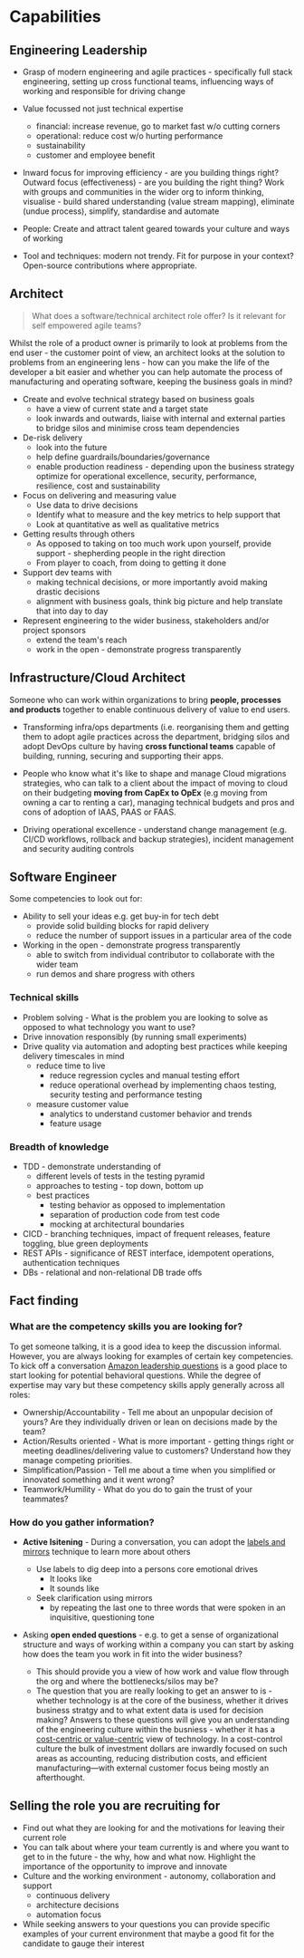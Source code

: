 # Capabilities

## Engineering Leadership

* Grasp of modern engineering and agile practices - specifically full stack engineering, setting up cross functional teams, influencing ways of working and responsible for driving change
* Value focussed not just technical expertise
  * financial: increase revenue, go to market fast w/o cutting corners 
  * operational: reduce cost w/o hurting performance
  * sustainability
  * customer and employee benefit
* Inward focus for improving efficiency - are you building things right? Outward focus (effectiveness) - are you building the right thing? Work with groups and communities in the wider org to inform thinking, visualise - build shared understanding (value stream mapping), eliminate (undue process), simplify, standardise and automate 
* People: Create and attract talent geared towards your culture and ways of working

* Tool and techniques: modern not trendy. Fit for purpose in your context? Open-source contributions where appropriate.

## Architect

> What does a software/technical architect role offer? Is it relevant for self empowered agile teams? 

Whilst the role of a product owner is primarily to look at problems from the end user - the customer point of view, an architect looks at the solution to problems from an engineering lens - how can you make the life of the developer a bit easier and whether you can help automate the process of manufacturing and operating software, keeping the business goals in mind?

* Create and evolve technical strategy based on business goals
  * have a view of current state and a target state
  * look inwards and outwards, liaise with internal and external parties to bridge silos and minimise cross team dependencies
* De-risk delivery
  * look into the future
  * help define guardrails/boundaries/governance
  * enable production readiness - depending upon the business strategy optimize for operational excellence, security, performance, resilience, cost and sustainability
* Focus on delivering and measuring value
  * Use data to drive decisions
  * Identify what to measure and the key metrics to help support that
  * Look at quantitative as well as qualitative metrics
* Getting results through others
  * As opposed to taking on too much work upon yourself, provide support - shepherding people in the right direction
  * From player to coach, from doing to getting it done
* Support dev teams with
  * making technical decisions, or more importantly avoid making drastic decisions
  * alignment with business goals, think big picture and help translate that into day to day
* Represent engineering to the wider business, stakeholders and/or project sponsors
  * extend the team's reach
  * work in the open - demonstrate progress transparently

## Infrastructure/Cloud Architect  

Someone who can work within organizations to bring **people, processes and products** together to enable continuous delivery of value to end users.

* Transforming infra/ops departments (i.e. reorganising them and getting them to adopt agile practices across the department, bridging silos and adopt DevOps culture by having **cross functional teams** capable of building, running, securing and supporting their apps.

* People who know what it's like to shape and manage Cloud migrations strategies, who can talk to a client about the impact of moving to cloud on their budgeting **moving from CapEx to OpEx** (e.g moving from owning a car to renting a car), managing technical budgets and pros and cons of adoption of IAAS, PAAS or FAAS.

* Driving operational excellence - understand change management (e.g. CI/CD workflows, rollback and backup strategies), incident management and security auditing controls

## Software Engineer

Some competencies to look out for:

* Ability to sell your ideas e.g. get buy-in for tech debt
  * provide solid building blocks for rapid delivery
  * reduce the number of support issues in a particular area of the code
* Working in the open - demonstrate progress transparently
  * able to switch from individual contributor to collaborate with the wider team
  * run demos and share progress with others

### Technical skills

* Problem solving - What is the problem you are looking to solve as opposed to what technology you want to use?
* Drive innovation responsibly (by running small experiments)
* Drive quality via automation and adopting best practices while keeping delivery timescales in mind
  * reduce time to live
    * reduce regression cycles and manual testing effort
    * reduce operational overhead by implementing chaos testing, security testing and performance testing
  * measure customer value
    * analytics to understand customer behavior and trends
    * feature usage

### Breadth of knowledge  
  
* TDD - demonstrate understanding of
  * different levels of tests in the testing pyramid
  * approaches to testing - top down, bottom up
  * best practices
    * testing behavior as opposed to implementation
    * separation of production code from test code
    * mocking at architectural boundaries
* CICD - branching techniques, impact of frequent releases, feature toggling, blue green deployments
* REST APIs - significance of REST interface, idempotent operations, authentication techniques
* DBs - relational and non-relational DB trade offs

## Fact finding

### What are the competency skills you are looking for?

To get someone talking, it is a good idea to keep the discussion informal. However, you are always looking for examples of certain key competencies. To kick off a conversation [Amazon leadership questions](https://www.yoreoyster.com/blog/amazon-leadership-principles-questions/) is a good place to start looking for potential behavioral questions. While the degree of expertise may vary but these competency skills apply generally across all roles:

* Ownership/Accountability - Tell me about an unpopular decision of yours? Are they individually driven or lean on decisions made by the team?
* Action/Results oriented - What is more important - getting things right or meeting deadlines/delivering value to customers? Understand how they manage competing priorities.
* Simplification/Passion - Tell me about a time when you simplified or innovated something and it went wrong?
* Teamwork/Humility - What do you do to gain the trust of your teammates?

### How do you gather information?

* **Active lsitening** - During a conversation, you can adopt the [labels and mirrors](https://blog.blackswanltd.com/the-edge/7-negotiation-techniques-for-introverts) technique to learn more about others
  * Use labels to dig deep into a persons core emotional drives
    * It looks like
    * It sounds like
  * Seek clarification using mirrors
    * by repeating the last one to three words that were spoken in an inquisitive, questioning tone

* Asking **open ended questions** - e.g. to get a sense of organizational structure and ways of working within a company you can start by asking how does the team you work in fit into the wider business?
  * This should provide you a view of how work and value flow through the org and where the bottlenecks/silos may be?
  * The question that you are really looking to get an answer to is - whether technology is at the core of the business, whether it drives business stratgy and to what extent data is used for decision making? Answers to these questions will give you an understanding of the engineering culture within the busniess - whether it has a [cost-centric or value-centric](https://www.thoughtworks.com/insights/blog/value-driven-digital-business) view of technology. In a cost-control culture the bulk of investment dollars are inwardly focused on such areas as accounting, reducing distribution costs, and efficient manufacturing—with external customer focus being mostly an afterthought. 

## Selling the role you are recruiting for

* Find out what they are looking for and the motivations for leaving their current role
* You can talk about where your team currently is and where you want to get to in the future - the why, how and what now. Highlight the importance of the opportunity to improve and innovate
* Culture and the working environment - autonomy, collaboration and support
  * continuous delivery
  * architecture decisions
  * automation focus
* While seeking answers to your questions you can provide specific examples of your current environment that maybe a good fit for the candidate to gauge their interest
